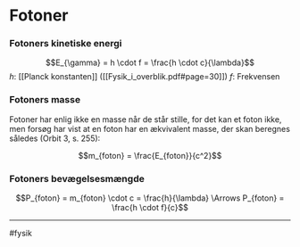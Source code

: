 # Fotoner

### Fotoners kinetiske energi
$$E_{\gamma} = h \cdot f = \frac{h \cdot c}{\lambda}$$
$h$: [[Planck konstanten]] ([[Fysik_i_overblik.pdf#page=30]])
$f$: Frekvensen

### Fotoners masse
Fotoner har enlig ikke en masse når de står stille, for det kan et foton ikke, men forsøg har vist at en foton har en ækvivalent masse, der skan beregnes således (Orbit 3, s. 255):

$$m_{foton} = \frac{E_{foton}}{c^2}$$

### Fotoners bevægelsesmængde

$$P_{foton} = m_{foton} \cdot c = \frac{h}{\lambda} \Arrows P_{foton} = \frac{h \cdot f}{c}$$

---
#fysik 